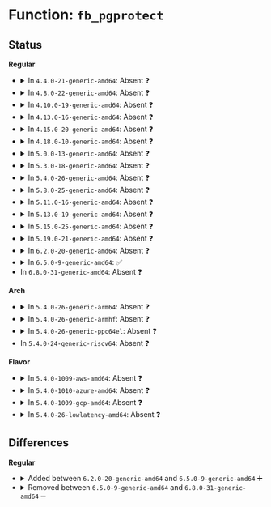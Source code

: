 # Function: <code>fb_pgprotect</code>

## Status
<b>Regular</b>
<ul>
<li>
<details>
<summary>In <code>4.4.0-21-generic-amd64</code>: Absent ❓</summary>

```json
{
  "name": "fb_pgprotect",
  "collision_type": "Unique Static",
  "inline_type": "Full",
  "funcs": [
    {
      "addr": 18446744071583484330,
      "name": "fb_pgprotect",
      "external": false,
      "loc": "arch/x86/include/asm/fb.h:8",
      "file": "drivers/video/fbdev/core/fbmem.c",
      "inline": "declared, inlined",
      "caller_inline": [
        "drivers/video/fbdev/core/fbmem.c:fb_mmap"
      ],
      "caller_func": []
    }
  ],
  "symbols": []
}
```
</details>
</li>
<li>
<details>
<summary>In <code>4.8.0-22-generic-amd64</code>: Absent ❓</summary>

```json
{
  "name": "fb_pgprotect",
  "collision_type": "Unique Static",
  "inline_type": "Full",
  "funcs": [
    {
      "addr": 18446744071583804676,
      "name": "fb_pgprotect",
      "external": false,
      "loc": "arch/x86/include/asm/fb.h:8",
      "file": "drivers/video/fbdev/core/fbmem.c",
      "inline": "declared, inlined",
      "caller_inline": [
        "drivers/video/fbdev/core/fbmem.c:fb_mmap"
      ],
      "caller_func": []
    }
  ],
  "symbols": []
}
```
</details>
</li>
<li>
<details>
<summary>In <code>4.10.0-19-generic-amd64</code>: Absent ❓</summary>

```json
{
  "name": "fb_pgprotect",
  "collision_type": "Unique Static",
  "inline_type": "Full",
  "funcs": [
    {
      "addr": 18446744071583943940,
      "name": "fb_pgprotect",
      "external": false,
      "loc": "arch/x86/include/asm/fb.h:8",
      "file": "drivers/video/fbdev/core/fbmem.c",
      "inline": "declared, inlined",
      "caller_inline": [
        "drivers/video/fbdev/core/fbmem.c:fb_mmap"
      ],
      "caller_func": []
    }
  ],
  "symbols": []
}
```
</details>
</li>
<li>
<details>
<summary>In <code>4.13.0-16-generic-amd64</code>: Absent ❓</summary>

```json
{
  "name": "fb_pgprotect",
  "collision_type": "Unique Static",
  "inline_type": "Full",
  "funcs": [
    {
      "addr": 18446744071583991962,
      "name": "fb_pgprotect",
      "external": false,
      "loc": "arch/x86/include/asm/fb.h:8",
      "file": "drivers/video/fbdev/core/fbmem.c",
      "inline": "declared, inlined",
      "caller_inline": [
        "drivers/video/fbdev/core/fbmem.c:fb_mmap"
      ],
      "caller_func": []
    }
  ],
  "symbols": []
}
```
</details>
</li>
<li>
<details>
<summary>In <code>4.15.0-20-generic-amd64</code>: Absent ❓</summary>

```json
{
  "name": "fb_pgprotect",
  "collision_type": "Unique Static",
  "inline_type": "Full",
  "funcs": [
    {
      "addr": 18446744071584207790,
      "name": "fb_pgprotect",
      "external": false,
      "loc": "arch/x86/include/asm/fb.h:9",
      "file": "drivers/video/fbdev/core/fbmem.c",
      "inline": "declared, inlined",
      "caller_inline": [
        "drivers/video/fbdev/core/fbmem.c:fb_mmap"
      ],
      "caller_func": []
    }
  ],
  "symbols": []
}
```
</details>
</li>
<li>
<details>
<summary>In <code>4.18.0-10-generic-amd64</code>: Absent ❓</summary>

```json
{
  "name": "fb_pgprotect",
  "collision_type": "Unique Static",
  "inline_type": "Full",
  "funcs": [
    {
      "addr": 18446744071584428328,
      "name": "fb_pgprotect",
      "external": false,
      "loc": "arch/x86/include/asm/fb.h:9",
      "file": "drivers/video/fbdev/core/fbmem.c",
      "inline": "declared, inlined",
      "caller_inline": [
        "drivers/video/fbdev/core/fbmem.c:fb_mmap"
      ],
      "caller_func": []
    }
  ],
  "symbols": []
}
```
</details>
</li>
<li>
<details>
<summary>In <code>5.0.0-13-generic-amd64</code>: Absent ❓</summary>

```json
{
  "name": "fb_pgprotect",
  "collision_type": "Unique Static",
  "inline_type": "Full",
  "funcs": [
    {
      "addr": 18446744071584524712,
      "name": "fb_pgprotect",
      "external": false,
      "loc": "arch/x86/include/asm/fb.h:9",
      "file": "drivers/video/fbdev/core/fbmem.c",
      "inline": "declared, inlined",
      "caller_inline": [
        "drivers/video/fbdev/core/fbmem.c:fb_mmap"
      ],
      "caller_func": []
    }
  ],
  "symbols": []
}
```
</details>
</li>
<li>
<details>
<summary>In <code>5.3.0-18-generic-amd64</code>: Absent ❓</summary>

```json
{
  "name": "fb_pgprotect",
  "collision_type": "Unique Static",
  "inline_type": "Full",
  "funcs": [
    {
      "addr": 18446744071584723203,
      "name": "fb_pgprotect",
      "external": false,
      "loc": "arch/x86/include/asm/fb.h:9",
      "file": "drivers/video/fbdev/core/fbmem.c",
      "inline": "declared, inlined",
      "caller_inline": [
        "drivers/video/fbdev/core/fbmem.c:fb_mmap"
      ],
      "caller_func": []
    }
  ],
  "symbols": []
}
```
</details>
</li>
<li>
<details>
<summary>In <code>5.4.0-26-generic-amd64</code>: Absent ❓</summary>

```json
{
  "name": "fb_pgprotect",
  "collision_type": "Unique Static",
  "inline_type": "Full",
  "funcs": [
    {
      "addr": 18446744071584859363,
      "name": "fb_pgprotect",
      "external": false,
      "loc": "arch/x86/include/asm/fb.h:9",
      "file": "drivers/video/fbdev/core/fbmem.c",
      "inline": "declared, inlined",
      "caller_inline": [
        "drivers/video/fbdev/core/fbmem.c:fb_mmap"
      ],
      "caller_func": []
    }
  ],
  "symbols": []
}
```
</details>
</li>
<li>
<details>
<summary>In <code>5.8.0-25-generic-amd64</code>: Absent ❓</summary>

```json
{
  "name": "fb_pgprotect",
  "collision_type": "Unique Static",
  "inline_type": "Full",
  "funcs": [
    {
      "addr": 18446744071585559758,
      "name": "fb_pgprotect",
      "external": false,
      "loc": "arch/x86/include/asm/fb.h:9",
      "file": "drivers/video/fbdev/core/fbmem.c",
      "inline": "declared, inlined",
      "caller_inline": [
        "drivers/video/fbdev/core/fbmem.c:fb_mmap"
      ],
      "caller_func": []
    }
  ],
  "symbols": []
}
```
</details>
</li>
<li>
<details>
<summary>In <code>5.11.0-16-generic-amd64</code>: Absent ❓</summary>

```json
{
  "name": "fb_pgprotect",
  "collision_type": "Unique Static",
  "inline_type": "Full",
  "funcs": [
    {
      "addr": 18446744071585693857,
      "name": "fb_pgprotect",
      "external": false,
      "loc": "arch/x86/include/asm/fb.h:9",
      "file": "drivers/video/fbdev/core/fbmem.c",
      "inline": "declared, inlined",
      "caller_inline": [
        "drivers/video/fbdev/core/fbmem.c:fb_mmap"
      ],
      "caller_func": []
    }
  ],
  "symbols": []
}
```
</details>
</li>
<li>
<details>
<summary>In <code>5.13.0-19-generic-amd64</code>: Absent ❓</summary>

```json
{
  "name": "fb_pgprotect",
  "collision_type": "Unique Static",
  "inline_type": "Full",
  "funcs": [
    {
      "addr": 18446744071585574417,
      "name": "fb_pgprotect",
      "external": false,
      "loc": "arch/x86/include/asm/fb.h:9",
      "file": "drivers/video/fbdev/core/fbmem.c",
      "inline": "declared, inlined",
      "caller_inline": [
        "drivers/video/fbdev/core/fbmem.c:fb_mmap"
      ],
      "caller_func": []
    }
  ],
  "symbols": []
}
```
</details>
</li>
<li>
<details>
<summary>In <code>5.15.0-25-generic-amd64</code>: Absent ❓</summary>

```json
{
  "name": "fb_pgprotect",
  "collision_type": "Unique Static",
  "inline_type": "Full",
  "funcs": [
    {
      "addr": 18446744071586046121,
      "name": "fb_pgprotect",
      "external": false,
      "loc": "arch/x86/include/asm/fb.h:9",
      "file": "drivers/video/fbdev/core/fbmem.c",
      "inline": "declared, inlined",
      "caller_inline": [
        "drivers/video/fbdev/core/fbmem.c:fb_mmap"
      ],
      "caller_func": []
    }
  ],
  "symbols": []
}
```
</details>
</li>
<li>
<details>
<summary>In <code>5.19.0-21-generic-amd64</code>: Absent ❓</summary>

```json
{
  "name": "fb_pgprotect",
  "collision_type": "Unique Static",
  "inline_type": "Full",
  "funcs": [
    {
      "addr": 18446744071587266852,
      "name": "fb_pgprotect",
      "external": false,
      "loc": "arch/x86/include/asm/fb.h:9",
      "file": "drivers/video/fbdev/core/fbmem.c",
      "inline": "declared, inlined",
      "caller_inline": [
        "drivers/video/fbdev/core/fbmem.c:fb_mmap"
      ],
      "caller_func": []
    }
  ],
  "symbols": []
}
```
</details>
</li>
<li>
<details>
<summary>In <code>6.2.0-20-generic-amd64</code>: Absent ❓</summary>

```json
{
  "name": "fb_pgprotect",
  "collision_type": "Unique Static",
  "inline_type": "Full",
  "funcs": [
    {
      "addr": 18446744071588507838,
      "name": "fb_pgprotect",
      "external": false,
      "loc": "arch/x86/include/asm/fb.h:9",
      "file": "drivers/video/fbdev/core/fbmem.c",
      "inline": "declared, inlined",
      "caller_inline": [
        "drivers/video/fbdev/core/fbmem.c:fb_mmap"
      ],
      "caller_func": []
    }
  ],
  "symbols": []
}
```
</details>
</li>
<li>
<details>
<summary>In <code>6.5.0-9-generic-amd64</code>: ✅</summary>

```c
void fb_pgprotect(struct file * file, struct vm_area_struct * vma, long unsigned int off)
```

```json
{
  "name": "fb_pgprotect",
  "collision_type": "Unique Global",
  "inline_type": "No",
  "funcs": [
    {
      "addr": 18446744071596271312,
      "name": "fb_pgprotect",
      "external": true,
      "loc": "arch/x86/video/fbdev.c:16",
      "file": "arch/x86/video/fbdev.c",
      "inline": "seen, unknown",
      "caller_inline": [],
      "caller_func": [
        "drivers/video/fbdev/core/fbmem.c:fb_mmap"
      ]
    }
  ],
  "symbols": [
    {
      "addr": 18446744071596271312,
      "name": "fb_pgprotect",
      "section": ".text",
      "bind": "STB_GLOBAL",
      "size": 75
    }
  ]
}
```
</details>
</li>
<li>
In <code>6.8.0-31-generic-amd64</code>: Absent ❓
</li>
</ul>
<b>Arch</b>
<ul>
<li>
<details>
<summary>In <code>5.4.0-26-generic-arm64</code>: Absent ❓</summary>

```json
{
  "name": "fb_pgprotect",
  "collision_type": "Unique Static",
  "inline_type": "Full",
  "funcs": [
    {
      "addr": 18446603336497246756,
      "name": "fb_pgprotect",
      "external": false,
      "loc": "arch/arm64/include/asm/fb.h:12",
      "file": "drivers/video/fbdev/core/fbmem.c",
      "inline": "declared, inlined",
      "caller_inline": [
        "drivers/video/fbdev/core/fbmem.c:fb_mmap"
      ],
      "caller_func": []
    }
  ],
  "symbols": []
}
```
</details>
</li>
<li>
<details>
<summary>In <code>5.4.0-26-generic-armhf</code>: Absent ❓</summary>

```json
{
  "name": "fb_pgprotect",
  "collision_type": "Unique Static",
  "inline_type": "Full",
  "funcs": [
    {
      "addr": 3230432008,
      "name": "fb_pgprotect",
      "external": false,
      "loc": "arch/arm/include/asm/fb.h:8",
      "file": "drivers/video/fbdev/core/fbmem.c",
      "inline": "declared, inlined",
      "caller_inline": [
        "drivers/video/fbdev/core/fbmem.c:fb_mmap"
      ],
      "caller_func": []
    }
  ],
  "symbols": []
}
```
</details>
</li>
<li>
<details>
<summary>In <code>5.4.0-26-generic-ppc64el</code>: Absent ❓</summary>

```json
{
  "name": "fb_pgprotect",
  "collision_type": "Unique Static",
  "inline_type": "Full",
  "funcs": [
    {
      "addr": 13835058055291224612,
      "name": "fb_pgprotect",
      "external": false,
      "loc": "arch/powerpc/include/asm/fb.h:9",
      "file": "drivers/video/fbdev/core/fbmem.c",
      "inline": "declared, inlined",
      "caller_inline": [
        "drivers/video/fbdev/core/fbmem.c:fb_mmap"
      ],
      "caller_func": []
    }
  ],
  "symbols": []
}
```
</details>
</li>
<li>
In <code>5.4.0-24-generic-riscv64</code>: Absent ❓
</li>
</ul>
<b>Flavor</b>
<ul>
<li>
<details>
<summary>In <code>5.4.0-1009-aws-amd64</code>: Absent ❓</summary>

```json
{
  "name": "fb_pgprotect",
  "collision_type": "Unique Static",
  "inline_type": "Full",
  "funcs": [
    {
      "addr": 18446744071584810547,
      "name": "fb_pgprotect",
      "external": false,
      "loc": "arch/x86/include/asm/fb.h:9",
      "file": "drivers/video/fbdev/core/fbmem.c",
      "inline": "declared, inlined",
      "caller_inline": [
        "drivers/video/fbdev/core/fbmem.c:fb_mmap"
      ],
      "caller_func": []
    }
  ],
  "symbols": []
}
```
</details>
</li>
<li>
<details>
<summary>In <code>5.4.0-1010-azure-amd64</code>: Absent ❓</summary>

```json
{
  "name": "fb_pgprotect",
  "collision_type": "Unique Static",
  "inline_type": "Full",
  "funcs": [
    {
      "addr": 18446744071584741315,
      "name": "fb_pgprotect",
      "external": false,
      "loc": "arch/x86/include/asm/fb.h:9",
      "file": "drivers/video/fbdev/core/fbmem.c",
      "inline": "declared, inlined",
      "caller_inline": [
        "drivers/video/fbdev/core/fbmem.c:fb_mmap"
      ],
      "caller_func": []
    }
  ],
  "symbols": []
}
```
</details>
</li>
<li>
<details>
<summary>In <code>5.4.0-1009-gcp-amd64</code>: Absent ❓</summary>

```json
{
  "name": "fb_pgprotect",
  "collision_type": "Unique Static",
  "inline_type": "Full",
  "funcs": [
    {
      "addr": 18446744071584811971,
      "name": "fb_pgprotect",
      "external": false,
      "loc": "arch/x86/include/asm/fb.h:9",
      "file": "drivers/video/fbdev/core/fbmem.c",
      "inline": "declared, inlined",
      "caller_inline": [
        "drivers/video/fbdev/core/fbmem.c:fb_mmap"
      ],
      "caller_func": []
    }
  ],
  "symbols": []
}
```
</details>
</li>
<li>
<details>
<summary>In <code>5.4.0-26-lowlatency-amd64</code>: Absent ❓</summary>

```json
{
  "name": "fb_pgprotect",
  "collision_type": "Unique Static",
  "inline_type": "Full",
  "funcs": [
    {
      "addr": 18446744071584917043,
      "name": "fb_pgprotect",
      "external": false,
      "loc": "arch/x86/include/asm/fb.h:9",
      "file": "drivers/video/fbdev/core/fbmem.c",
      "inline": "declared, inlined",
      "caller_inline": [
        "drivers/video/fbdev/core/fbmem.c:fb_mmap"
      ],
      "caller_func": []
    }
  ],
  "symbols": []
}
```
</details>
</li>
</ul>

## Differences
<b>Regular</b>
<ul>
<li>
<details>
<summary>Added between <code>6.2.0-20-generic-amd64</code> and <code>6.5.0-9-generic-amd64</code> ➕</summary>

```c
void fb_pgprotect(struct file * file, struct vm_area_struct * vma, long unsigned int off)
```
</details>
</li>
<li>
<details>
<summary>Removed between <code>6.5.0-9-generic-amd64</code> and <code>6.8.0-31-generic-amd64</code> ➖</summary>

```c
void fb_pgprotect(struct file * file, struct vm_area_struct * vma, long unsigned int off)
```
</details>
</li>
</ul>
